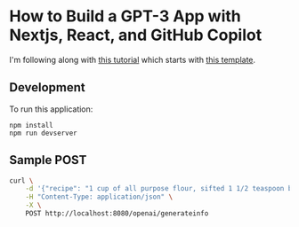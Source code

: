 # How to Build a GPT-3 App with Nextjs, React, and GitHub Copilot

I'm following along with
[this tutorial](https://github.blog/2023-07-25-how-to-build-a-gpt-3-app-with-nextjs-react-and-github-copilot/) which
starts with
[this template](https://github.com/github/codespaces-nextjs).

## Development

To run this application:

```
npm install
npm run devserver
```

## Sample POST

```bash
curl \
    -d '{"recipe": "1 cup of all purpose flour, sifted 1 1/2 teaspoon baking powder 1/4 teaspoon salt 2 Tablespoon granulated sugar 1/2 Tablespoon unsalted butter, room temperature Approximately 1/3 cup water"}' \
    -H "Content-Type: application/json" \
    -X \
    POST http://localhost:8080/openai/generateinfo
```
